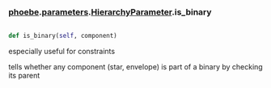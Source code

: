 ### [phoebe](phoebe.md).[parameters](phoebe.parameters.md).[HierarchyParameter](phoebe.parameters.HierarchyParameter.md).is_binary

```py

def is_binary(self, component)

```



especially useful for constraints

tells whether any component (star, envelope) is part of a binary
by checking its parent

